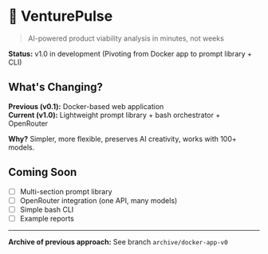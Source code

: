 # 🎯 VenturePulse

> AI-powered product viability analysis in minutes, not weeks

**Status:** v1.0 in development (Pivoting from Docker app to prompt library + CLI)

## What's Changing?

**Previous (v0.1):** Docker-based web application  
**Current (v1.0):** Lightweight prompt library + bash orchestrator + OpenRouter

**Why?** Simpler, more flexible, preserves AI creativity, works with 100+ models.

## Coming Soon

- [ ] Multi-section prompt library
- [ ] OpenRouter integration (one API, many models)
- [ ] Simple bash CLI
- [ ] Example reports

---

**Archive of previous approach:** See branch `archive/docker-app-v0`
